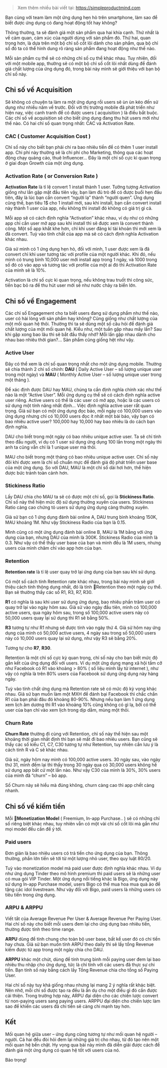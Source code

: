 > Xem thêm nhiều bài viết tại: https://simpleproductmind.com

Bạn cùng với team làm một ứng dụng hẹn hò trên smartphone, làm sao để biết được ứng dụng có đang hoạt động tốt hay không?

Thông thường, ta sẽ đánh giá một sản phẩm qua hai khía cạnh. Thứ nhất là về cảm quan, cảm xúc của người dùng với sản phẩm đó. Thứ hai, quan trọng hơn, là dựa trên một bộ chỉ số cốt lõi dành cho sản phẩm, qua bộ chỉ số đó ta có thể hình dung rõ ràng sản phẩm đang hoạt động như thế nào.

Mỗi sản phẩm cụ thể sẽ có những chỉ số cụ thể khác nhau. Tuy nhiên, đối với một mobile app, thường sẽ có một bộ chỉ số cốt lõi nhất dùng để đánh giá chất lượng của ứng dụng đó, trong bài này mình sẽ giới thiệu với bạn bộ chỉ số này.

## Chỉ số về Acquisition
Sẽ không có chuyện ta làm ra một ứng dụng rồi users sẽ ùn ùn kéo đến sử dụng như nhiều năm về trước. Đối với thị trường mobile đã phát triển như hiện nay, việc canh tranh để có được users ( acquisition ) là điều bắt buộc. Các chỉ số về acquisition sẽ cho biết ứng dụng đang thu hút users mới như thế nào. Có hai chỉ số quan trọng nhất: CAC và Activation Rate.

### CAC ( Customer Acquisition Cost )
Chỉ số này cho biết bạn phải chi ra bao nhiêu tiền để có thêm 1 user install app. Chi phí này thường sẽ là chi phí cho Marketing, thông qua các hoạt động chạy quảng cáo, thuê Influencer… Đây là một chỉ số cực kì quan trọng ở giai đoạn Growth của một ứng dụng.

### Activation Rate ( or Conversion Rate )
**Activation Rate** là tỉ lệ convert 1 install thành 1 user. Tưởng tượng Activation giống như lần gặp mặt đầu tiên vậy, bạn làm đủ trò để có được buổi hẹn đầu tiên, đây là lúc bạn cần convert “người lạ” thành “người quen”. Ứng dụng cũng thế, bạn tiêu 1$ cho 1 install mới, sau khi install, bạn cần convert install này thành 1 user của app, nếu không thì install đó không có giá trị gì cả.

Mỗi app sẽ có cách định nghĩa “Activation” khác nhau, ví dụ như có những app chỉ cần user mở app sau khi install thì sẽ được xem là convert thành công. Một số app khắt khe hơn, chỉ khi user đăng kí tài khoản thì mới xem là đã convert. Tuỳ vào tính chất của app mà sẽ có cách định nghĩa Activation khác nhau.

Giả sử mình có 1 ứng dụng hẹn hò, đối với mình, 1 user được xem là đã convert chỉ khi user tương tác với profile của một người khác. Khi đó, nếu mình có trung bình 10,000 user mới install app trong 1 ngày, và 1000 trong số đó có vào app và tương tác với profile của một ai đó thì Activation Rate của mình sẽ là 10%.

Activation là chỉ số cực kì quan trọng, nếu không trau truốt thì công sức, tiền bạc bỏ ra để thu hút user mới sẽ như nước chảy ra biển lớn.

## Chỉ số về Engagement
Các chỉ số Engagement cho ta biết users đang sử dụng phẩm như thế nào, user có hài lòng với sản phẩm hay không? Cũng giống như chất lượng của một mối quan hệ thôi. Thường thì ta sẽ dùng một số câu hỏi để đánh giá chất lượng của một mối quan hệ. Kiểu như, một tuần gặp nhau mấy lần? Sau khi gặp xong bao lâu thì sẽ bắt đầu thấy nhớ? Mỗi lần gặp nhau dành cho nhau bao nhiêu thời gian?… Sản phẩm cũng giống hệt như vậy.

### Active User
Đây có thể xem là chỉ số quan trọng nhất cho một ứng dụng mobile. Thường sẽ chia thành 2 chỉ số chính: **DAU** ( Daily Active User – số lượng unique user trong một ngày) và **MAU** ( Monthly Active User – số lượng unique user trong một tháng ).

Để xác định được DAU hay MAU, chúng ta cần định nghĩa chính xác như thế nào là một “Active User”. Mỗi ứng dụng cụ thể sẽ có cách định nghĩa active user riêng. Active users có thể là các user có mở app, hoặc là các users có sử dụng một tính năng nhất định… Việc định nghĩa active user rất quan trọng. Giả sử bạn có một ứng dụng đọc báo, mỗi ngày có 100,000 users vào ứng dụng nhưng chỉ có 10,000 users đọc ít nhất một bài báo, vậy bạn có bao nhiêu active user? 100,000 hay 10,000 hay bao nhiêu là do cách bạn định nghĩa.

DAU cho biết trong một ngày có bao nhiêu unique active user. Ta sẽ chỉ tính theo đầu người, ví dụ có 1 user sử dụng ứng dụng 100 lần trong một ngày thì anh ta cũng vẫn chỉ là 1 unique user mà thôi.

MAU cho biết trong một tháng có bao nhiêu unique active user. Chỉ số này đôi khi được xem là chỉ số chuẩn mực để đánh giá độ phát triển user base của một ứng dụng. So với DAU, MAU là một chỉ số dài hơi hơn, thể hiện được bức tránh toàn cảnh hơn.

### Stickiness Ratio
Lấy DAU chia cho MAU ta sẽ có được một chỉ số, gọi là **Stickiness Ratio**. Chỉ số này thể hiện mức độ sử dụng thường xuyên của users. Stickiness Ratio càng cao chứng tỏ users sử dụng ứng dụng càng thường xuyên.

Giả sử bạn có 1 ứng dụng đánh bài online A, DAU trung bình khoảng 150K, MAU khoảng 1M. Như vậy Stickiness Radio của bạn là 0.15.

Mình cũng có một ứng dụng đánh bài online B, MAU là 1M bằng với ứng dụng của bạn, nhưng DAU của mình là 300K. Stickiness Radio của mình là 0.3. Như vậy có thể thấy user base của bạn và mình đều là 1M users, nhưng users của mình chăm chỉ vào app hơn của bạn.

### Retention
**Retention rate** là tỉ lệ user quay trở lại ứng dụng của bạn sau khi sử dụng.

Có một số cách tính Retention rate khác nhau, trong bài này mình sẽ giới thiệu cách tính thông dụng nhất, đó là tính Retention theo một ngày cụ thể. Bạn sẽ thường thấy các số R1, R3, R7, R30.

**R1** có nghĩa là sau khi user sử dụng ứng dụng, bao nhiêu phần trăm user có quay trở lại vào ngày hôm sau. Giả sử vào ngày đầu tiên, mình có 100,000 active users, qua ngày hôm sau, trong số 100,000 active users này có 50,000 users quay lại sử dụng thì R1 sẽ bằng 50%.

**R3** tương tự như R1 nhưng sẽ được tính vào ngày thứ 4. Giả sử hôm nay ứng dụng của mình có 50,000 active users, 4 ngày sau trong số 50,000 users này có 10,000 users quay lại sử dụng, như vậy R3 sẽ bằng 20%.

Tương tự cho **R7**, **R30**.

Retention là một chỉ số cực kỳ quan trọng, chỉ số này cho bạn biết mức độ gắn kết của ứng dụng đối với users. Ví dụ một ứng dụng mạng xã hội tầm cỡ như Facebook có R1 vào khoảng > 80% ( số liệu mình lấy từ internet ), như vậy có nghĩa là trên 80% users của Facebook sử dụng ứng dụng này hàng ngày.

Tuỳ vào tính chất ứng dụng mà Retention rate sẽ có mức độ kỳ vọng khác nhau. Giả sử bạn muốn làm một MXH để đánh bại Facebook thì chắc chắn R1 của bạn phải đâu đó khoảng 80-90%. Nhưng nếu bạn làm 1 ứng dụng xem lịch âm dương thì R1 vào khoảng 10% cũng không có gì lạ, bởi có thể user của bạn chỉ vào xem lịch trong dịp dằm, mùng một thôi.

### Churn Rate
**Churn Rate** thường đi cùng với Retention, chỉ số này thể hiện sau một khoảng thời gian nhất định thì bạn sẽ mất đi bao nhiêu users. Bạn cũng sẽ thấy các số kiểu C1, C7, C30 tương tự như Retention, tuy nhiên cần lưu ý là cách tính R và C sẽ khác nhau.

Giả sử, ngày hôm nay mình có 100,000 active users. 30 ngày sau, vào ngày thứ 31, mình đếm lại thì thấy trong 30 ngày qua có 30,000 users không hề sử dụng app bất cứ một lần nào. Như vậy C30 của mình là 30%, 30% users của mình đã “churn” – bỏ app.

Số Churn này sẽ hiểu mà đúng không, churn càng cao thì app chết càng nhanh.

## Chỉ số về kiếm tiền
Mỗi **Monetization Model** ( Freemium, In-app Purchase.. ) sẽ có những chỉ số riêng biệt khác nhau, tuy nhiên vẫn có một vài chỉ số cốt lõi mà gần như mọi model đều cần để ý tới.

### Paid users
Đơn giản là bao nhiêu users có trả tiền cho ứng dụng của bạn. Thông thường, phần lớn tiền sẽ tới từ một lượng nhỏ user, theo quy luật 80/20.

Tuỳ vào monetization model mà paid user được định nghĩa khác nhau. Ví dụ như ứng dụng Tinder theo mô hình premium thì paid users sẽ là những user có mua gói VIP Tinder. Một ứng dụng nổi tiếng khác là Bigo, ứng dụng này sử dụng In-app Purchase model, users Bigo có thể mua hoa mua quà ảo để tặng các idol livestream. Như vậy đối với Bigo, paid users là những users có tiêu tiền trong ứng dụng.

### ARPU & ARPPU
Viết tắt của Average Revenue Per User & Average Revenue Per Paying User. Hai chỉ số này cho biết mỗi users đem lại cho ứng dụng bao nhiêu tiền, thường được tính theo time range.

**ARPU** dùng để tính chung cho toàn bộ user base, bất kể user đó có chi tiền hay chưa. Giả sử bạn muốn tính ARPU theo daily thì sẽ lấy tổng Revenue kiếm được từ app trong một ngày chia cho DAU.

**ARPPU** khác một chút, dùng để tính trung bình mỗi paying user đem lại bao nhiêu thu nhập cho ứng dụng, tức là chỉ tính với các users đã thực sự chi tiền. Bạn tính số này bằng cách lấy Tổng Revenue chia cho tổng số Paying User.

Hai chỉ số này tuy khá giống nhau nhưng lại mang 2 ý nghĩa rất khác biệt. Nên nhớ, mỗi chỉ số được tạo ra đều là ẩn dụ cho một điều gì đó cần được cải thiện. Trong trường hợp này, ARPU đại diện cho các chiến lược convert từ non-paying users sang paying users. ARPPU đại diện cho chiến lược làm sao để khiến các users đã chi tiền sẽ càng chi mạnh tay hơn.

## Kết
Mối quan hệ giữa user – ứng dụng cũng tương tự như mối quan hệ người – người. Cả hai đều đòi hỏi đem lại những giá trị cho nhau, từ đó tạo nên một mối quan hệ bền chặt. Hy vọng qua bài này mình đã diễn giải được cách để đánh giá một ứng dụng có quan hệ tốt với users của nó.

Bảo trọng!
